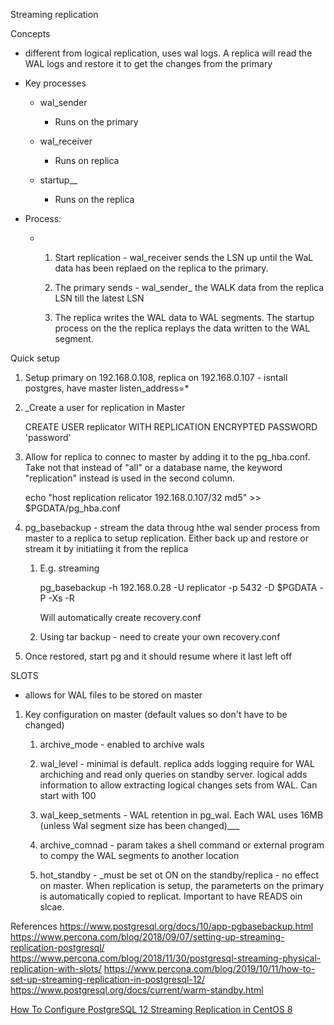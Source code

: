 Streaming replication

Concepts

- different from logical replication, uses wal logs. A replica will read the WAL logs and restore it to get the changes from the primary

- Key processes 
  
  - wal_sender
    
    - Runs on the primary
  
  - wal_receiver
    
    - Runs on replica
  
  - startup__
    
    - Runs on the replica

- Process:
  
  - 1. Start replication - wal_receiver sends the LSN up until the WaL data has been replaed on the replica to the primary.
    
    2. The primary sends - wal_sender_ the WALK data from the replica LSN till the latest LSN 
    
    3. The replica writes the WAL data to WAL segments. The startup process on the the replica replays the data written to the WAL segment. 

Quick setup

1. Setup primary on 192.168.0.108, replica on 192.168.0.107 - isntall postgres, have master listen_address=*

2. _Create a user for replication in Master
   
   CREATE USER replicator WITH REPLICATION ENCRYPTED PASSWORD 'password'

3. Allow for replica to connec to master by adding it to the pg_hba.conf. Take not that instead of "all" or a database name, the keyword "replication" instead is used in the second column. 
   
   echo "host replication relicator 192.168.0.107/32 md5" >> $PGDATA/pg_hba.conf

4. pg_basebackup - stream the data throug hthe wal sender process from master to a replica to setup replication.  Either back up and restore or stream  it by initiatiing it from the replica
   
   1. E.g. streaming
      
      pg_basebackup -h 192.168.0.28 -U replicator -p 5432 -D $PGDATA -P -Xs -R
      
      Will automatically create recovery.conf
   
   2. Using tar backup - need to create your own recovery.conf

5. Once restored, start pg and it should resume where it last left off

SLOTS

- allows for WAL files to be stored on master  
1. Key configuration on master (default values so don't have to be changed)
   
   1. archive_mode - enabled to archive wals
   
   2. wal_level  - minimal is default. replica adds logging require for WAL archiching and read only queries on standby server. logical adds information to allow extracting logical changes sets from WAL. Can start with 100
   
   3. wal_keep_setments - WAL retention in pg_wal. Each WAL uses 16MB (unless Wal segment size has been changed)___
   
   4. archive_comnad - param takes a shell command or external program to compy the WAL segments to another location
   
   5. hot_standby - _must be set ot ON on the standby/replica - no effect on master. When replication is setup, the parameterts on the primary is automatically copied to replicat. Important to have READS oin slcae.

References
https://www.postgresql.org/docs/10/app-pgbasebackup.html
https://www.percona.com/blog/2018/09/07/setting-up-streaming-replication-postgresql/
https://www.percona.com/blog/2018/11/30/postgresql-streaming-physical-replication-with-slots/
https://www.percona.com/blog/2019/10/11/how-to-set-up-streaming-replication-in-postgresql-12/
https://www.postgresql.org/docs/current/warm-standby.html

[How To Configure PostgreSQL 12 Streaming Replication in CentOS 8](https://www.tecmint.com/configure-postgresql-streaming-replication-in-centos-8/)
